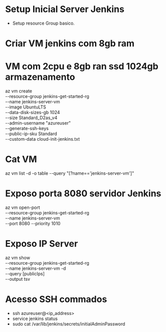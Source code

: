 # Setup Inicial Server Jenkins

- Setup resource Group basico.

 # Criar VM jenkins com 8gb ram

# VM com 2cpu e 8gb ran  ssd 1024gb armazenamento
az vm create \
--resource-group jenkins-get-started-rg \
--name jenkins-server-vm \
--image UbuntuLTS \
--data-disk-sizes-gb 1024 \
--size Standard_D2as_v4 \
--admin-username "azureuser" \
--generate-ssh-keys \
--public-ip-sku Standard \
--custom-data cloud-init-jenkins.txt


# Cat VM 

az vm list -d -o table --query "[?name=='jenkins-server-vm']"


# Exposo porta 8080 servidor Jenkins

az vm open-port \
--resource-group jenkins-get-started-rg \
--name jenkins-server-vm  \
--port 8080 --priority 1010

# Exposo IP Server

az vm show \
--resource-group jenkins-get-started-rg \
--name jenkins-server-vm -d \
--query [publicIps] \
--output tsv

# Acesso SSH commados

- ssh azureuser@<ip_address>
- service jenkins status
- sudo cat /var/lib/jenkins/secrets/initialAdminPassword
